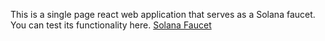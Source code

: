 This is a single page react web application that serves as a Solana faucet. You can test its functionality here. [Solana Faucet](https://solana-faucet.web.app)